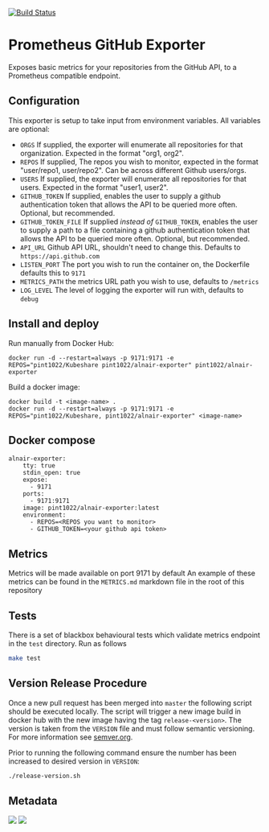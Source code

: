 [![Build Status](https://travis-ci.org/pint1022/alnair-exporter.svg?branch=master)](https://travis-ci.org/pint1022/alnair-exporter)

# Prometheus GitHub Exporter

Exposes basic metrics for your repositories from the GitHub API, to a Prometheus compatible endpoint.

## Configuration

This exporter is setup to take input from environment variables. All variables are optional:

* `ORGS` If supplied, the exporter will enumerate all repositories for that organization. Expected in the format "org1, org2".
* `REPOS` If supplied, The repos you wish to monitor, expected in the format "user/repo1, user/repo2". Can be across different Github users/orgs.
* `USERS` If supplied, the exporter will enumerate all repositories for that users. Expected in
the format "user1, user2".
* `GITHUB_TOKEN` If supplied, enables the user to supply a github authentication token that allows the API to be queried more often. Optional, but recommended.
* `GITHUB_TOKEN_FILE` If supplied _instead of_ `GITHUB_TOKEN`, enables the user to supply a path to a file containing a github authentication token that allows the API to be queried more often. Optional, but recommended.
* `API_URL` Github API URL, shouldn't need to change this. Defaults to `https://api.github.com`
* `LISTEN_PORT` The port you wish to run the container on, the Dockerfile defaults this to `9171`
* `METRICS_PATH` the metrics URL path you wish to use, defaults to `/metrics`
* `LOG_LEVEL` The level of logging the exporter will run with, defaults to `debug`


## Install and deploy

Run manually from Docker Hub:
```
docker run -d --restart=always -p 9171:9171 -e REPOS="pint1022/Kubeshare pint1022/alnair-exporter" pint1022/alnair-exporter
```

Build a docker image:
```
docker build -t <image-name> .
docker run -d --restart=always -p 9171:9171 -e REPOS="pint1022/Kubeshare, pint1022/alnair-exporter" <image-name>
```

## Docker compose

```
alnair-exporter:
    tty: true
    stdin_open: true
    expose:
      - 9171
    ports:
      - 9171:9171
    image: pint1022/alnair-exporter:latest
    environment:
      - REPOS=<REPOS you want to monitor>
      - GITHUB_TOKEN=<your github api token>

```

## Metrics

Metrics will be made available on port 9171 by default
An example of these metrics can be found in the `METRICS.md` markdown file in the root of this repository

## Tests

There is a set of blackbox behavioural tests which validate metrics endpoint in the `test` directory. 
Run as follows

```bash
make test
```

## Version Release Procedure
Once a new pull request has been merged into `master` the following script should be executed locally. The script will trigger a new image build in docker hub with the new image having the tag `release-<version>`. The version is taken from the `VERSION` file and must follow semantic versioning. For more information see [semver.org](https://semver.org/).

Prior to running the following command ensure the number has been increased to desired version in `VERSION`: 

```bash
./release-version.sh
```

## Metadata
[![](https://images.microbadger.com/badges/image/pint1022/alnair-exporter.svg)](http://microbadger.com/images/pint1022/alnair-exporter "Get your own image badge on microbadger.com") [![](https://images.microbadger.com/badges/version/pint1022/alnair-exporter.svg)](http://microbadger.com/images/pint1022/alnair-exporter "Get your own version badge on microbadger.com")
